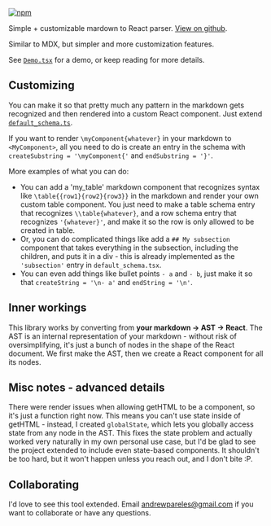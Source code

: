 [![npm](https://img.shields.io/npm/v/custom-markdown)](https://www.npmjs.com/package/custom-markdown)

Simple + customizable mardown to React parser. [View on github](https://github.com/andrewpareles/custom-markdown).

Similar to MDX, but simpler and more customization features.

See [`Demo.tsx`](https://github.com/andrewpareles/custom-markdown/blob/main/Demo.tsx) for a demo, or keep reading for more details. 


## Customizing

You can make it so that pretty much any pattern in the markdown gets recognized and then rendered into a custom React component. Just extend [`default_schema.ts`](https://github.com/andrewpareles/custom-markdown/blob/main/src/default_schema.tsx). 

If you want to render `\myComponent{whatever}` in your markdown to `<MyComponent>`, all you need to do is create an entry in the schema with  `createSubstring = '\myComponent{'` and `endSubstring = '}'`.

More examples of what you can do: 

- You can add a 'my_table' markdown component that recognizes syntax like `\table{{row1}{row2}{row3}}` in the markdown and render your own custom table component. You just need to make a table schema entry that recognizes `\\table{whatever}`, and a row schema entry that recognizes `'{whatever}'`, and make it so the row is only allowed to be created in table. 
- Or, you can do complicated things like add a `## My subsection` component that takes everything in the subsection, including the children, and puts it in a div - this is already implemented as the `'subsection'` entry in  `default_schema.tsx`.
- You can even add things like bullet points `- a` and `- b`, just make it so that `createString = '\n- a'` and `endString = '\n'`.

## Inner workings

This library works by converting from **your markdown -> AST -> React**. The AST is an internal representation of your markdown - without risk of oversimplifying, it's just a bunch of nodes in the shape of the React document. We first make the AST, then we create a React component for all its nodes. 


## Misc notes - advanced details
There were render issues when allowing getHTML to be a component, so it's just a function right now. This means you can't use state inside of getHTML - instead, I created `globalState`, which lets you globally access state from any node in the AST. This fixes the state problem and actually worked very naturally in my own personal use case, but I'd be glad to see the project extended to include even state-based components. It shouldn't be too hard, but it won't happen unless you reach out, and I don't bite :P.


## Collaborating
I'd love to see this tool extended. Email andrewpareles@gmail.com if you want to collaborate or have any questions. 
